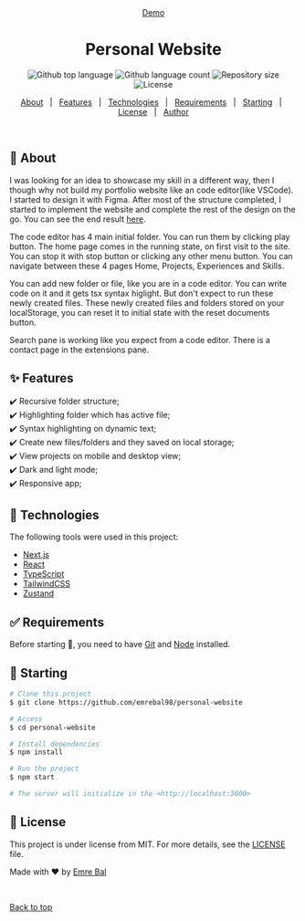 <div align="center" id="top">

&#xa0;

<a href="https://emrebal.com">Demo</a>

</div>

<h1 align="center">Personal Website</h1>

<p align="center">
  <img alt="Github top language" src="https://img.shields.io/github/languages/top/emrebal98/personal-website?color=56BEB8">

  <img alt="Github language count" src="https://img.shields.io/github/languages/count/emrebal98/personal-website?color=56BEB8">

  <img alt="Repository size" src="https://img.shields.io/github/repo-size/emrebal98/personal-website?color=56BEB8">

  <img alt="License" src="https://img.shields.io/github/license/emrebal98/personal-website?color=56BEB8">
</p>

<p align="center">
  <a href="#dart-about">About</a> &#xa0; | &#xa0; 
  <a href="#sparkles-features">Features</a> &#xa0; | &#xa0;
  <a href="#rocket-technologies">Technologies</a> &#xa0; | &#xa0;
  <a href="#white_check_mark-requirements">Requirements</a> &#xa0; | &#xa0;
  <a href="#checkered_flag-starting">Starting</a> &#xa0; | &#xa0;
  <a href="#memo-license">License</a> &#xa0; | &#xa0;
  <a href="https://github.com/emrebal98" target="_blank">Author</a>
</p>

<br>

## :dart: About

I was looking for an idea to showcase my skill in a different way, then I though why not build my portfolio website like an code editor(like VSCode). I started to design it with Figma. After most of the structure completed, I started to implement the website and complete the rest of the design on the go. You can see the end result [here](https://emrebal.com).

The code editor has 4 main initial folder. You can run them by clicking play button. The home page comes in the running state, on first visit to the site. You can stop it with stop button or clicking any other menu button. You can navigate between these 4 pages Home, Projects, Experiences and Skills.

You can add new folder or file, like you are in a code editor. You can write code on it and it gets tsx syntax higlight. But don't expect to run these newly created files. These newly created files and folders stored on your localStorage, you can reset it to initial state with the reset documents button.

Search pane is working like you expect from a code editor. There is a contact page in the extensions pane.

## :sparkles: Features

:heavy_check_mark: Recursive folder structure;\
:heavy_check_mark: Highlighting folder which has active file;\
:heavy_check_mark: Syntax highlighting on dynamic text;\
:heavy_check_mark: Create new files/folders and they saved on local storage;\
:heavy_check_mark: View projects on mobile and desktop view;\
:heavy_check_mark: Dark and light mode;\
:heavy_check_mark: Responsive app;

## :rocket: Technologies

The following tools were used in this project:

- [Next.js](https://nextjs.org/)
- [React](https://reactjs.org/)
- [TypeScript](https://www.typescriptlang.org/)
- [TailwindCSS](https://tailwindcss.com/)
- [Zustand](https://docs.pmnd.rs/zustand/getting-started/introduction)

## :white_check_mark: Requirements

Before starting :checkered_flag:, you need to have [Git](https://git-scm.com) and [Node](https://nodejs.org/en/) installed.

## :checkered_flag: Starting

```bash
# Clone this project
$ git clone https://github.com/emrebal98/personal-website

# Access
$ cd personal-website

# Install dependencies
$ npm install

# Run the project
$ npm start

# The server will initialize in the <http://localhost:3000>
```

## :memo: License

This project is under license from MIT. For more details, see the [LICENSE](LICENSE.md) file.

Made with :heart: by <a href="https://github.com/emrebal98" target="_blank">Emre Bal</a>

&#xa0;

<a href="#top">Back to top</a>
